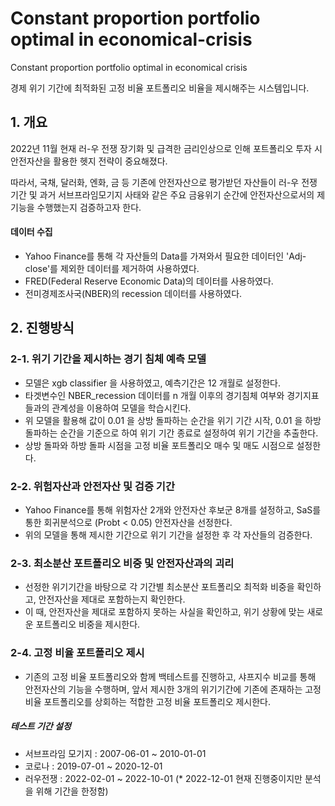 # Constant proportion portfolio optimal in economical-crisis

Constant proportion portfolio optimal in economical crisis 

경제 위기 기간에 최적화된 고정 비율 포트폴리오 비율을 제시해주는 시스템입니다.

## 1. 개요

2022년 11월 현재 러-우 전쟁 장기화 및 급격한 금리인상으로 인해 포트폴리오 투자 시 안전자산을 활용한 헷지 전략이 중요해졌다. 

따라서, 국채, 달러화, 엔화, 금 등 기존에 안전자산으로 평가받던 자산들이 러-우 전쟁 기간 및 과거 서브프라임모기지 사태와 같은 주요 금융위기 순간에 안전자산으로서의 제 기능을 수행했는지 검증하고자 한다. 
#### 데이터 수집
- Yahoo Finance를 통해 각 자산들의 Data를 가져와서 필요한 데이터인 'Adj-close'를 제외한 데이터를 제거하여 사용하였다. 
- FRED(Federal  Reserve  Economic  Data)의 데이터를 사용하였다.
- 전미경제조사국(NBER)의 recession 데이터를 사용하였다.

## 2. 진행방식 
### 2-1. 위기 기간을 제시하는 경기 침체 예측 모델
- 모델은 xgb classifier 을 사용하였고, 예측기간은 12 개월로 설정한다. 
- 타겟변수인 NBER_recession 데이터를 n 개월 이후의 경기침체 여부와 경기지표들과의 관계성을 이용하여 모델을 학습시킨다.
- 위 모델을 활용해 값이 0.01 을 상방 돌파하는 순간을 위기 기간 시작, 0.01 을 하방 돌파하는 순간을 기준으로 하여 위기 기간 종료로 설정하여 위기 기간을 추출한다.
- 상방 돌파와 하방 돌파 시점을 고정 비율 포트폴리오 매수 및 매도 시점으로 설정한다.
### 2-2. 위험자산과 안전자산 및 검증 기간
- Yahoo Finance를 통해 위험자산 2개와 안전자산 후보군 8개를 설정하고, SaS를 통한 회귀분석으로 (Probt < 0.05) 안전자산을 선정한다.
- 위의 모델을 통해 제시한 기간으로 위기 기간을 설정한 후 각 자산들의 검증한다.
### 2-3. 최소분산 포트폴리오 비중 및 안전자산과의 괴리
- 선정한 위기기간을 바탕으로 각 기간별 최소분산 포트폴리오 최적화 비중을 확인하고, 안전자산을 제대로 포함하는지 확인한다.
- 이 때, 안전자산을 제대로 포함하지 못하는 사실을 확인하고, 위기 상황에 맞는 새로운 포트폴리오 비중을 제시한다.
### 2-4. 고정 비율 포트폴리오 제시
- 기존의 고정 비율 포트폴리오와 함께 백테스트를 진행하고, 샤프지수 비교를 통해 안전자산의 기능을 수행하며, 앞서 제시한 3개의 위기기간에 기존에 존재하는 고정 비율 포트폴리오를 상회하는 적합한 고정 비율 포트폴리오 제시한다.

##### 테스트 기간 설정
- 서브프라임 모기지 : 2007-06-01 ~ 2010-01-01
- 코로나 : 2019-07-01 ~ 2020-12-01
- 러우전쟁 : 2022-02-01 ~ 2022-10-01 (* 2022-12-01 현재 진행중이지만 분석을 위해 기간을 한정함)
